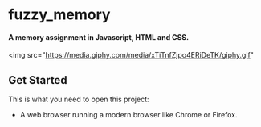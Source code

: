 # fuzzy_memory

#### A memory assignment in Javascript, HTML and CSS.

<img src="https://media.giphy.com/media/xTiTnfZjpo4ERiDeTK/giphy.gif"

## Get Started

This is what you need to open this project:

- A web browser running a modern browser like Chrome or Firefox.
